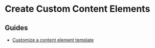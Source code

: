 # Create Custom Content Elements



## Guides

* [Customize a content element template](/20BuildingWebsites/10ContentManagement/20CreateCustomContentElements/CustomizeAContentElementTemplate.md)
